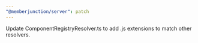```yaml
---
"@memberjunction/server": patch
---
```


Update ComponentRegistryResolver.ts to add .js extensions to match other resolvers.
